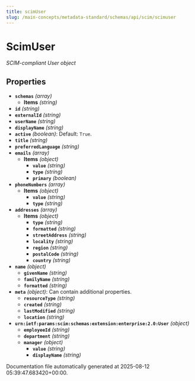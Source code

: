 ```yaml
---
title: scimUser
slug: /main-concepts/metadata-standard/schemas/api/scim/scimuser
---
```


# ScimUser

*SCIM-compliant User object*

## Properties

- **`schemas`** *(array)*
  - **Items** *(string)*
- **`id`** *(string)*
- **`externalId`** *(string)*
- **`userName`** *(string)*
- **`displayName`** *(string)*
- **`active`** *(boolean)*: Default: `True`.
- **`title`** *(string)*
- **`preferredLanguage`** *(string)*
- **`emails`** *(array)*
  - **Items** *(object)*
    - **`value`** *(string)*
    - **`type`** *(string)*
    - **`primary`** *(boolean)*
- **`phoneNumbers`** *(array)*
  - **Items** *(object)*
    - **`value`** *(string)*
    - **`type`** *(string)*
- **`addresses`** *(array)*
  - **Items** *(object)*
    - **`type`** *(string)*
    - **`formatted`** *(string)*
    - **`streetAddress`** *(string)*
    - **`locality`** *(string)*
    - **`region`** *(string)*
    - **`postalCode`** *(string)*
    - **`country`** *(string)*
- **`name`** *(object)*
  - **`givenName`** *(string)*
  - **`familyName`** *(string)*
  - **`formatted`** *(string)*
- **`meta`** *(object)*: Can contain additional properties.
  - **`resourceType`** *(string)*
  - **`created`** *(string)*
  - **`lastModified`** *(string)*
  - **`location`** *(string)*
- **`urn:ietf:params:scim:schemas:extension:enterprise:2.0:User`** *(object)*
  - **`employeeId`** *(string)*
  - **`department`** *(string)*
  - **`manager`** *(object)*
    - **`value`** *(string)*
    - **`displayName`** *(string)*


Documentation file automatically generated at 2025-08-12 05:39:47.683420+00:00.
